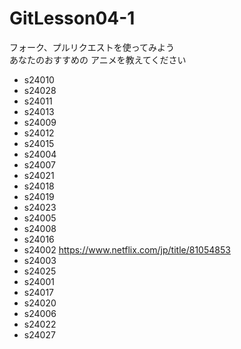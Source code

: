 # GitLesson04-1
フォーク、プルリクエストを使ってみよう  
あなたのおすすめの
アニメを教えてください  

* s24010
* s24028
* s24011
* s24013
* s24009
* s24012
* s24015
* s24004
* s24007
* s24021
* s24018
* s24019
* s24023
* s24005
* s24008
* s24016
* s24002 <https://www.netflix.com/jp/title/81054853>
* s24003
* s24025
* s24001
* s24017
* s24020
* s24006
* s24022
* s24027
